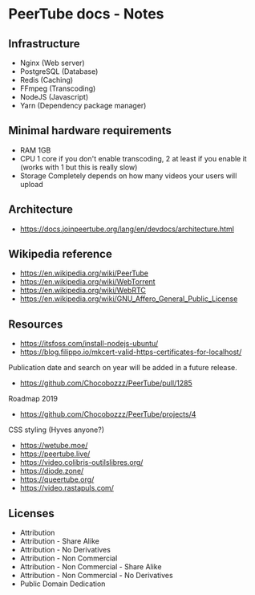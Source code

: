 # PeerTube docs - Notes

## Infrastructure

* Nginx (Web server)
* PostgreSQL (Database)
* Redis (Caching)
* FFmpeg (Transcoding)
* NodeJS (Javascript)
* Yarn (Dependency package manager)

## Minimal hardware requirements

* RAM 1GB
* CPU 1 core if you don't enable transcoding, 2 at least if you enable it (works with 1 but this is really slow)
* Storage Completely depends on how many videos your users will upload

## Architecture

* https://docs.joinpeertube.org/lang/en/devdocs/architecture.html

## Wikipedia reference

* https://en.wikipedia.org/wiki/PeerTube
* https://en.wikipedia.org/wiki/WebTorrent
* https://en.wikipedia.org/wiki/WebRTC
* https://en.wikipedia.org/wiki/GNU_Affero_General_Public_License

## Resources

* https://itsfoss.com/install-nodejs-ubuntu/
* https://blog.filippo.io/mkcert-valid-https-certificates-for-localhost/

Publication date and search on year will be added in a future release.

* https://github.com/Chocobozzz/PeerTube/pull/1285

Roadmap 2019

* https://github.com/Chocobozzz/PeerTube/projects/4

CSS styling (Hyves anyone?)

* https://wetube.moe/
* https://peertube.live/
* https://video.colibris-outilslibres.org/
* https://diode.zone/
* https://queertube.org/
* https://video.rastapuls.com/

## Licenses

* Attribution
* Attribution - Share Alike
* Attribution - No Derivatives
* Attribution - Non Commercial
* Attribution - Non Commercial - Share Alike
* Attribution - Non Commercial - No Derivatives
* Public Domain Dedication